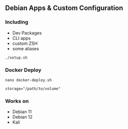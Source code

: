 ## Debian Apps & Custom Configuration
### Including
- Dev Packages
- CLI apps
- custom ZSH
- some aliases

  
```
./setup.sh
```

### Docker Deploy

`nano docker-deploy.sh`

```
storage="/path/to/volume"
```

### Works on
- Debian 11
- Debian 12
- Kali
